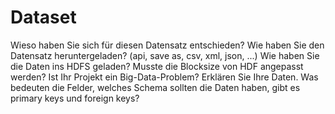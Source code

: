 # Dataset

Wieso haben Sie sich für diesen Datensatz entschieden?
Wie haben Sie den Datensatz heruntergeladen? (api, save as, csv, xml, json, ...)
Wie haben Sie die Daten ins HDFS geladen? Musste die Blocksize von HDF angepasst werden?
Ist Ihr Projekt ein Big-Data-Problem?
Erklären Sie Ihre Daten. Was bedeuten die Felder, welches Schema sollten die Daten haben, gibt es primary keys und foreign keys?
